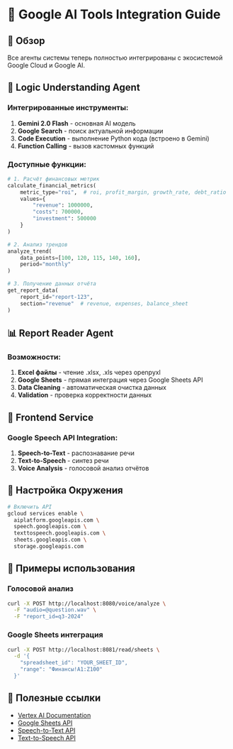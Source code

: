 # 🎯 Google AI Tools Integration Guide

## 📌 Обзор

Все агенты системы теперь полностью интегрированы с экосистемой Google Cloud и Google AI.

## 🤖 Logic Understanding Agent

### Интегрированные инструменты:

1. **Gemini 2.0 Flash** - основная AI модель
2. **Google Search** - поиск актуальной информации
3. **Code Execution** - выполнение Python кода (встроено в Gemini)
4. **Function Calling** - вызов кастомных функций

### Доступные функции:

```python
# 1. Расчёт финансовых метрик
calculate_financial_metrics(
    metric_type="roi",  # roi, profit_margin, growth_rate, debt_ratio
    values={
        "revenue": 1000000,
        "costs": 700000,
        "investment": 500000
    }
)

# 2. Анализ трендов
analyze_trend(
    data_points=[100, 120, 115, 140, 160],
    period="monthly"
)

# 3. Получение данных отчёта
get_report_data(
    report_id="report-123",
    section="revenue"  # revenue, expenses, balance_sheet
)
```

## 📊 Report Reader Agent

### Возможности:

1. **Excel файлы** - чтение .xlsx, .xls через openpyxl
2. **Google Sheets** - прямая интеграция через Google Sheets API
3. **Data Cleaning** - автоматическая очистка данных
4. **Validation** - проверка корректности данных

## 🎤 Frontend Service

### Google Speech API Integration:

1. **Speech-to-Text** - распознавание речи
2. **Text-to-Speech** - синтез речи
3. **Voice Analysis** - голосовой анализ отчётов

## 🔧 Настройка Окружения

```bash
# Включить API
gcloud services enable \
  aiplatform.googleapis.com \
  speech.googleapis.com \
  texttospeech.googleapis.com \
  sheets.googleapis.com \
  storage.googleapis.com
```

## 🚀 Примеры использования

### Голосовой анализ

```bash
curl -X POST http://localhost:8080/voice/analyze \
  -F "audio=@question.wav" \
  -F "report_id=q3-2024"
```

### Google Sheets интеграция

```bash
curl -X POST http://localhost:8081/read/sheets \
  -d '{
    "spreadsheet_id": "YOUR_SHEET_ID",
    "range": "Финансы!A1:Z100"
  }'
```

## 🔗 Полезные ссылки

- [Vertex AI Documentation](https://cloud.google.com/vertex-ai/docs)
- [Google Sheets API](https://developers.google.com/sheets/api)
- [Speech-to-Text API](https://cloud.google.com/speech-to-text)
- [Text-to-Speech API](https://cloud.google.com/text-to-speech)
